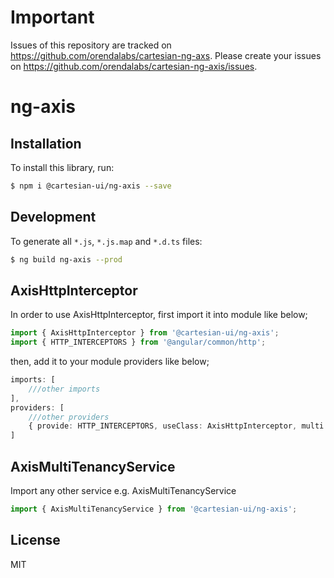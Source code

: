 # Important

Issues of this repository are tracked on https://github.com/orendalabs/cartesian-ng-axs. Please create your issues on https://github.com/orendalabs/cartesian-ng-axis/issues.

# ng-axis

## Installation

To install this library, run:

```bash
$ npm i @cartesian-ui/ng-axis --save
```
## Development

To generate all `*.js`, `*.js.map` and `*.d.ts` files:

```bash
$ ng build ng-axis --prod
```

## AxisHttpInterceptor

In order to use AxisHttpInterceptor, first import it into module like below;

```ts
import { AxisHttpInterceptor } from '@cartesian-ui/ng-axis';
import { HTTP_INTERCEPTORS } from '@angular/common/http';
```

then, add it to your module providers like below;

```ts
imports: [
    ///other imports
],
providers: [
    ///other providers
    { provide: HTTP_INTERCEPTORS, useClass: AxisHttpInterceptor, multi: true }
]
```

## AxisMultiTenancyService

Import any other service e.g. AxisMultiTenancyService

```ts
import { AxisMultiTenancyService } from '@cartesian-ui/ng-axis';
```

## License

MIT
